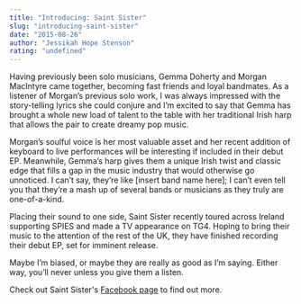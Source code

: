 ```yaml
---
title: "Introducing: Saint Sister"
slug: "introducing-saint-sister"
date: "2015-08-26"
author: "Jessikah Hope Stenson"
rating: "undefined"
---
```


Having previously been solo musicians, Gemma Doherty and Morgan MacIntyre came together, becoming fast friends and loyal bandmates. As a listener of Morgan’s previous solo work, I was always impressed with the story-telling lyrics she could conjure and I’m excited to say that Gemma has brought a whole new load of talent to the table with her traditional Irish harp that allows the pair to create dreamy pop music.

Morgan’s soulful voice is her most valuable asset and her recent addition of keyboard to live performances will be interesting if included in their debut EP. Meanwhile, Gemma’s harp gives them a unique Irish twist and classic edge that fills a gap in the music industry that would otherwise go unnoticed. I can’t say, they’re like \[insert band name here\]; I can’t even tell you that they’re a mash up of several bands or musicians as they truly are one-of-a-kind.

Placing their sound to one side, Saint Sister recently toured across Ireland supporting SPIES and made a TV appearance on TG4. Hoping to bring their music to the attention of the rest of the UK, they have finished recording their debut EP, set for imminent release.

Maybe I’m biased, or maybe they are really as good as I’m saying. Either way, you’ll never unless you give them a listen.

Check out Saint Sister's [Facebook page](https://www.facebook.com/Saint.Sister.band?fref=ts) to find out more.
